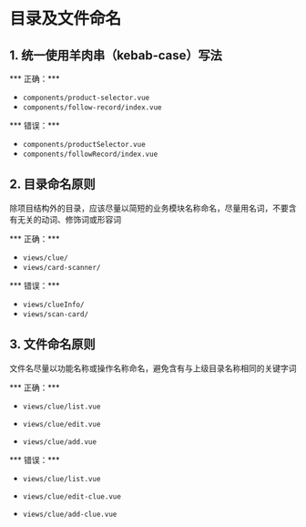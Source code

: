 # 目录及文件命名

## 1. 统一使用羊肉串（kebab-case）写法

*** 正确：*** 
- `components/product-selector.vue`
- `components/follow-record/index.vue`

*** 错误：*** 
- `components/productSelector.vue`
- `components/followRecord/index.vue`

## 2. 目录命名原则

除项目结构外的目录，应该尽量以简短的业务模块名称命名，尽量用名词，不要含有无关的动词、修饰词或形容词

*** 正确：*** 
- `views/clue/`
- `views/card-scanner/`

*** 错误：*** 
- `views/clueInfo/`
- `views/scan-card/`

## 3. 文件命名原则

文件名尽量以功能名称或操作名称命名，避免含有与上级目录名称相同的关键字词

*** 正确：***

- `views/clue/list.vue`

- `views/clue/edit.vue`

- `views/clue/add.vue`

*** 错误：***

- `views/clue/list.vue`

- `views/clue/edit-clue.vue`

- `views/clue/add-clue.vue`



